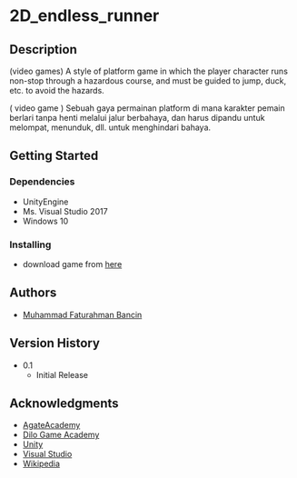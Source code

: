# 2D_endless_runner

## Description
(video games) A style of platform game in which the player character runs non-stop through a hazardous course, and must be guided to jump, duck, etc. to avoid the hazards.

( video game ) Sebuah gaya permainan platform di mana karakter pemain berlari tanpa henti melalui jalur berbahaya, dan harus dipandu untuk melompat, menunduk, dll. untuk menghindari bahaya.


## Getting Started

### Dependencies
* UnityEngine
* Ms. Visual Studio 2017
* Windows 10

### Installing
* download game from [here](https://github.com/Fathursyafeei/IncrementalGame/releases/download/1.0/Build-IncrementalGame-windows.zip)


## Authors
* [Muhammad Faturahman Bancin](https://www.instagram.com/art.of.fatur)

## Version History
* 0.1
    * Initial Release
    
## Acknowledgments
* [AgateAcademy](https://agate.id/career/agate-academy-students)
* [Dilo Game Academy](https://academy.dilo.id/)
* [Unity](https://unity.com/)
* [Visual Studio](https://visualstudio.microsoft.com/)
* [Wikipedia](https://en.wikipedia.org/wiki/Incremental_game) 
